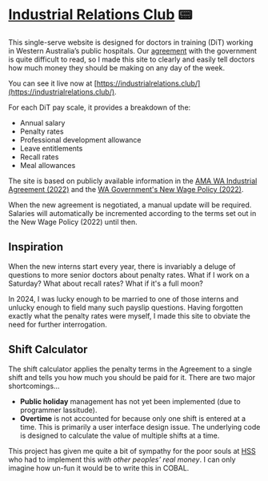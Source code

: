 # [Industrial Relations Club](https://industrialrelations.club/) 📟
This single-serve website is designed for doctors in training (DiT) working in Western Australia’s public hospitals. Our [agreement](https://www.amawa.com.au/wp-content/uploads/2022/09/WA-Health-System-Medical-Practitioners-AMA-Industrial-Agreement-2022.pdf) with the government is quite difficult to read, so I made this site to clearly and easily tell doctors how much money they should be making on any day of the week.

You can see it live now at [https://industrialrelations.club/](https://industrialrelations.club/).

For each DiT pay scale, it provides a breakdown of the:
- Annual salary
- Penalty rates
- Professional development allowance
- Leave entitlements
- Recall rates
- Meal allowances

The site is based on publicly available information in the [AMA WA Industrial Agreement (2022)](https://www.amawa.com.au/wp-content/uploads/2022/09/WA-Health-System-Medical-Practitioners-AMA-Industrial-Agreement-2022.pdf) and the [WA Government's New Wage Policy (2022)](https://web.archive.org/web/20230604183824/https://www.wa.gov.au/organisation/department-of-treasury/wages-policy).

When the new agreement is negotiated, a manual update will be required. Salaries will automatically be incremented according to the terms set out in the New Wage Policy (2022) until then.

## Inspiration
When the new interns start every year, there is invariably a deluge of questions to more senior doctors about penalty rates. What if I work on a Saturday? What about recall rates? What if it's a full moon?

In 2024, I was lucky enough to be married to one of those interns and unlucky enough to field many such payslip questions. Having forgotten exactly what the penalty rates were myself, I made this site to obviate the need for further interrogation.

## Shift Calculator
The shift calculator applies the penalty terms in the Agreement to a single shift and tells you how much you should be paid for it. There are two major shortcomings…

- **Public holiday** management has not yet been implemented (due to programmer lassitude).
- **Overtime** is not accounted for because only one shift is entered at a time. This is primarily a user interface design issue. The underlying code is designed to calculate the value of multiple shifts at a time.

This project has given me quite a bit of sympathy for the poor souls at [HSS](https://www.hss.health.wa.gov.au/) who had to implement this *with other peoples’ real money*. I can only imagine how un-fun it would be to write this in COBAL.